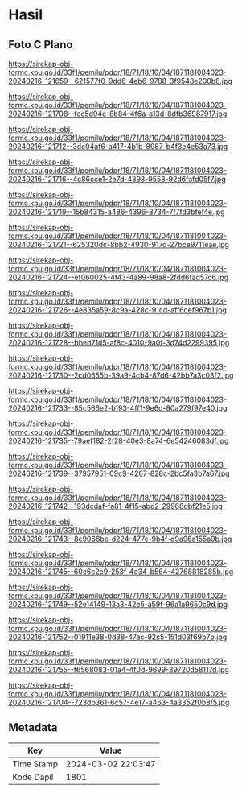 # Hasil

## Foto C Plano

https://sirekap-obj-formc.kpu.go.id/33f1/pemilu/pdpr/18/71/18/10/04/1871181004023-20240216-121659--621577f0-9dd6-4eb6-9788-3f9548e200b8.jpg

https://sirekap-obj-formc.kpu.go.id/33f1/pemilu/pdpr/18/71/18/10/04/1871181004023-20240216-121708--fec5d94c-8b84-4f6a-a13d-8dfb36987917.jpg

https://sirekap-obj-formc.kpu.go.id/33f1/pemilu/pdpr/18/71/18/10/04/1871181004023-20240216-121712--3dc04af6-a417-4b1b-8987-b4f3e4e53a73.jpg

https://sirekap-obj-formc.kpu.go.id/33f1/pemilu/pdpr/18/71/18/10/04/1871181004023-20240216-121716--4c86cce1-2e7d-4898-9558-92d6fafd05f7.jpg

https://sirekap-obj-formc.kpu.go.id/33f1/pemilu/pdpr/18/71/18/10/04/1871181004023-20240216-121719--15b84315-a486-4396-8734-7f7fd3bfef4e.jpg

https://sirekap-obj-formc.kpu.go.id/33f1/pemilu/pdpr/18/71/18/10/04/1871181004023-20240216-121721--625320dc-8bb2-4930-917d-27bce9711eae.jpg

https://sirekap-obj-formc.kpu.go.id/33f1/pemilu/pdpr/18/71/18/10/04/1871181004023-20240216-121724--ef060025-4f43-4a89-98a8-2fdd6fad57c6.jpg

https://sirekap-obj-formc.kpu.go.id/33f1/pemilu/pdpr/18/71/18/10/04/1871181004023-20240216-121726--4e835a59-8c9a-428c-91cd-aff6cef967b1.jpg

https://sirekap-obj-formc.kpu.go.id/33f1/pemilu/pdpr/18/71/18/10/04/1871181004023-20240216-121728--bbed71d5-af8c-4010-9a0f-3d74d2299395.jpg

https://sirekap-obj-formc.kpu.go.id/33f1/pemilu/pdpr/18/71/18/10/04/1871181004023-20240216-121730--2cd0655b-39a9-4cb4-87d6-42bb7a3c03f2.jpg

https://sirekap-obj-formc.kpu.go.id/33f1/pemilu/pdpr/18/71/18/10/04/1871181004023-20240216-121733--85c566e2-b193-4ff1-9e6d-80a279f97e40.jpg

https://sirekap-obj-formc.kpu.go.id/33f1/pemilu/pdpr/18/71/18/10/04/1871181004023-20240216-121735--79aef182-2f28-40e3-8a74-6e54246083df.jpg

https://sirekap-obj-formc.kpu.go.id/33f1/pemilu/pdpr/18/71/18/10/04/1871181004023-20240216-121739--37957951-09c9-4267-828c-2bc5fa3b7a67.jpg

https://sirekap-obj-formc.kpu.go.id/33f1/pemilu/pdpr/18/71/18/10/04/1871181004023-20240216-121742--193dcdaf-fa81-4f15-abd2-29968dbf21e5.jpg

https://sirekap-obj-formc.kpu.go.id/33f1/pemilu/pdpr/18/71/18/10/04/1871181004023-20240216-121743--8c9066be-d224-477c-9b4f-d9a96a155a9b.jpg

https://sirekap-obj-formc.kpu.go.id/33f1/pemilu/pdpr/18/71/18/10/04/1871181004023-20240216-121745--60e6c2e9-253f-4e34-b564-42768818285b.jpg

https://sirekap-obj-formc.kpu.go.id/33f1/pemilu/pdpr/18/71/18/10/04/1871181004023-20240216-121749--52e14149-13a3-42e5-a59f-96a1a9650c9d.jpg

https://sirekap-obj-formc.kpu.go.id/33f1/pemilu/pdpr/18/71/18/10/04/1871181004023-20240216-121752--01911e38-0d38-47ac-92c5-151d03f69b7b.jpg

https://sirekap-obj-formc.kpu.go.id/33f1/pemilu/pdpr/18/71/18/10/04/1871181004023-20240216-121755--f6568083-01a4-4f0d-9699-39720d58117d.jpg

https://sirekap-obj-formc.kpu.go.id/33f1/pemilu/pdpr/18/71/18/10/04/1871181004023-20240216-121704--723db361-6c57-4e17-a463-4a3352f0b8f5.jpg


## Metadata

| Key        | Value               |
| ---------- | ------------------- |
| Time Stamp | 2024-03-02 22:03:47 |
| Kode Dapil | 1801                |



